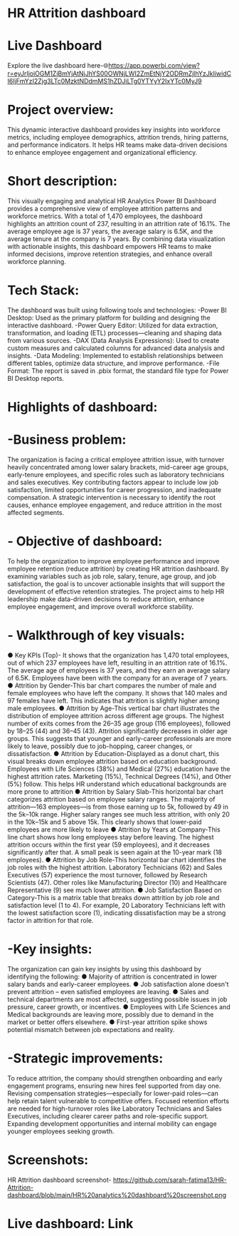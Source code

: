 
#  HR Attrition dashboard
# Live Dashboard
Explore the live dashboard here-🌐https://app.powerbi.com/view?r=eyJrIjoiOGM1ZjBmYjAtNjJhYS00OWNjLWI2ZmEtNjY2ODRmZjlhYzJkIiwidCI6IjFmYzI2Zjg3LTc0MzktNDdmMS1hZDJiLTg0YTYyY2IxYTc0MyJ9
# Project overview:
This dynamic interactive dashboard provides key insights into workforce metrics, including employee demographics, attrition trends, hiring patterns, and performance indicators. It helps HR teams make data-driven decisions to enhance employee engagement and organizational efficiency.
# Short description:
This visually engaging and analytical HR Analytics Power BI Dashboard provides a comprehensive view of employee attrition patterns and workforce metrics. With a total of 1,470 employees, the dashboard highlights an attrition count of 237, resulting in an attrition rate of 16.1%. The average employee age is 37 years, the average salary is 6.5K, and the average tenure at the company is 7 years. By combining data visualization with actionable insights, this dashboard empowers HR teams to make informed decisions, improve retention strategies, and enhance overall workforce planning.
# Tech Stack:
The dashboard was built using following tools and technologies:
-Power BI Desktop: Used as the primary platform for building and designing the interactive dashboard.
-Power Query Editor: Utilized for data extraction, transformation, and loading (ETL) processes—cleaning and shaping data from various sources.
-DAX (Data Analysis Expressions): Used to create custom measures and calculated columns for advanced data analysis and insights.
-Data Modeling: Implemented to establish relationships between different tables, optimize data structure, and improve performance.
-File Format: The report is saved in .pbix format, the standard file type for Power BI Desktop reports.
# Highlights of dashboard:
# -Business problem:
The organization is facing a critical employee attrition issue, with turnover heavily concentrated among lower salary brackets, mid-career age groups, early-tenure employees, and specific roles such as laboratory technicians and sales executives. Key contributing factors appear to include low job satisfaction, limited opportunities for career progression, and inadequate compensation. A strategic intervention is necessary to identify the root causes, enhance employee engagement, and reduce attrition in the most affected segments.
# - Objective of dashboard:
To help the organization to improve employee performance and improve employee retention (reduce attrition) by creating HR attrition dashboard. By examining variables such as job role, salary, tenure, age group, and job satisfaction, the goal is to uncover actionable insights that will support the development of effective retention strategies. The project aims to help HR leadership make data-driven decisions to reduce attrition, enhance employee engagement, and improve overall workforce stability.
# - Walkthrough of key visuals:
 ● Key KPIs (Top)- It shows that the organization has 1,470 total employees, out of which 237 employees have left, resulting in an attrition rate of 16.1%. The average age of employees is 37 years, and they earn an average salary of 6.5K. Employees have been with the company for an average of 7 years.
 ●  Attrition by Gender-This bar chart compares the number of male and female employees who have left the company. It shows that 140 males and 97 females have left. This indicates that attrition is slightly higher among male employees. 
 ●  Attrition by Age-This vertical bar chart illustrates the distribution of employee attrition across different age groups. The highest number of exits comes from the 26–35 age group (116 employees), followed by 18–25 (44) and 36–45 (43). Attrition significantly decreases in older age groups. This suggests that younger and early-career professionals are more likely to leave, possibly due to job-hopping, career changes, or dissatisfaction.
 ● Attrition by Education-Displayed as a donut chart, this visual breaks down employee attrition based on education background. Employees with Life Sciences (38%) and Medical (27%) education have the highest attrition rates. Marketing (15%), Technical Degrees (14%), and Other (5%) follow. This helps HR understand which educational backgrounds are more prone to attrition
 ● Attrition by Salary Slab-This horizontal bar chart categorizes attrition based on employee salary ranges. The majority of attrition—163 employees—is from those earning up to 5k, followed by 49 in the 5k–10k range. Higher salary ranges see much less attrition, with only 20 in the 10k–15k and 5 above 15k. This clearly shows that lower-paid employees are more likely to leave
 ● Attrition by Years at Company-This line chart shows how long employees stay before leaving. The highest attrition occurs within the first year (59 employees), and it decreases significantly after that. A small peak is seen again at the 10-year mark (18 employees). 
 ● Attrition by Job Role-This horizontal bar chart identifies the job roles with the highest attrition. Laboratory Technicians (62) and Sales Executives (57) experience the most turnover, followed by Research Scientists (47). Other roles like Manufacturing Director (10) and Healthcare Representative (9) see much lower attrition.
 ● Job Satisfaction Based on Category-This is a matrix table that breaks down attrition by job role and satisfaction level (1 to 4). For example, 20 Laboratory Technicians left with the lowest satisfaction score (1), indicating dissatisfaction may be a strong factor in attrition for that role. 
# -Key insights:
The organization can gain key insights by using this dashboard by identifying the following:
● Majority of attrition is concentrated in lower salary bands and early-career employees.
● Job satisfaction alone doesn't prevent attrition – even satisfied employees are leaving.
● Sales and technical departments are most affected, suggesting possible issues in job pressure, career growth, or incentives.
● Employees with Life Sciences and Medical backgrounds are leaving more, possibly due to demand in the market or better offers elsewhere.
● First-year attrition spike shows potential mismatch between job expectations and reality.
# -Strategic improvements:
To reduce attrition, the company should strengthen onboarding and early engagement programs, ensuring new hires feel supported from day one. Revising compensation strategies—especially for lower-paid roles—can help retain talent vulnerable to competitive offers. Focused retention efforts are needed for high-turnover roles like Laboratory Technicians and Sales Executives, including clearer career paths and role-specific support. Expanding development opportunities and internal mobility can engage younger employees seeking growth.
# Screenshots:
HR Attrition dashboard screenshot- https://github.com/sarah-fatima13/HR-Attrition-dashboard/blob/main/HR%20analytics%20dashboard%20screenshot.png
# Live dashboard: Link 
